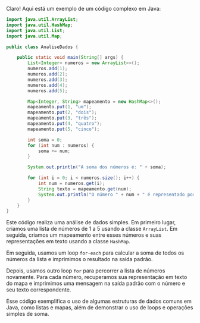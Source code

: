 Claro! Aqui está um exemplo de um código complexo em Java:

```java
import java.util.ArrayList;
import java.util.HashMap;
import java.util.List;
import java.util.Map;

public class AnaliseDados {

    public static void main(String[] args) {
        List<Integer> numeros = new ArrayList<>();
        numeros.add(1);
        numeros.add(2);
        numeros.add(3);
        numeros.add(4);
        numeros.add(5);

        Map<Integer, String> mapeamento = new HashMap<>();
        mapeamento.put(1, "um");
        mapeamento.put(2, "dois");
        mapeamento.put(3, "três");
        mapeamento.put(4, "quatro");
        mapeamento.put(5, "cinco");

        int soma = 0;
        for (int num : numeros) {
            soma += num;
        }

        System.out.println("A soma dos números é: " + soma);

        for (int i = 0; i < numeros.size(); i++) {
            int num = numeros.get(i);
            String texto = mapeamento.get(num);
            System.out.println("O número " + num + " é representado por " + texto);
        }
    }
}
```

Este código realiza uma análise de dados simples. Em primeiro lugar, criamos uma lista de números de 1 a 5 usando a classe `ArrayList`. Em seguida, criamos um mapeamento entre esses números e suas representações em texto usando a classe `HashMap`.

Em seguida, usamos um loop `for-each` para calcular a soma de todos os números da lista e imprimimos o resultado na saída padrão.

Depois, usamos outro loop `for` para percorrer a lista de números novamente. Para cada número, recuperamos sua representação em texto do mapa e imprimimos uma mensagem na saída padrão com o número e seu texto correspondente.

Esse código exemplifica o uso de algumas estruturas de dados comuns em Java, como listas e mapas, além de demonstrar o uso de loops e operações simples de soma.